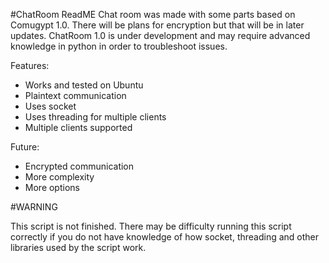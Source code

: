 #ChatRoom ReadME
Chat room was made with some parts based on Comugypt 1.0. There will be plans for encryption but that will be in later updates.
ChatRoom 1.0 is under development and may require advanced knowledge in python in order to troubleshoot issues.

Features:
- Works and tested on Ubuntu
- Plaintext communication
- Uses socket
- Uses threading for multiple clients
- Multiple clients supported

Future:
- Encrypted communication
- More complexity
- More options

#WARNING

This script is not finished.
There may be difficulty running this script correctly if you do not have knowledge of how socket, threading and other libraries used by the script work.
